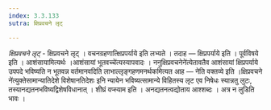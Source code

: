 ```yaml
---
index: 3.3.133
sutra: क्षिप्रवचने लृट्

---
```

_क्षिप्रवचने लृट्_ - क्षिप्रवचने लृट् । वचनग्रहणात्क्षिप्रपर्याये इति लभ्यते । तदाह —  क्षिप्रपर्याये इति । पूर्वविषये इति । आशंसायामित्यर्थः ।आशंसायां भूतवच्चे॑त्यस्यापवादः । ननुक्षिप्रवचनेने॑त्येतावतैव आशंसायां क्षिप्रपर्याये उपपदे भविष्यति न भूतवन्न वर्तमानवदिति लाभाल्लृङ्गहणमनर्थकमित्यत आह —  नेति वक्तव्ये इति ।क्षिप्रवचने ने॑त्युक्तेसामान्यातिदेशे विशेषानतिदेशः इनि न्यायेन भविष्यत्सामान्ये विहितस्य लृट एव निषेधः स्यान्नतु लुटः, तस्यानद्यतनभविष्यद्विशेषविधानात् । शीघ्रं वप्स्याम इति । अनद्यतनत्वद्योताय आश्शब्दः । अत्र न लुडिति भावः । 